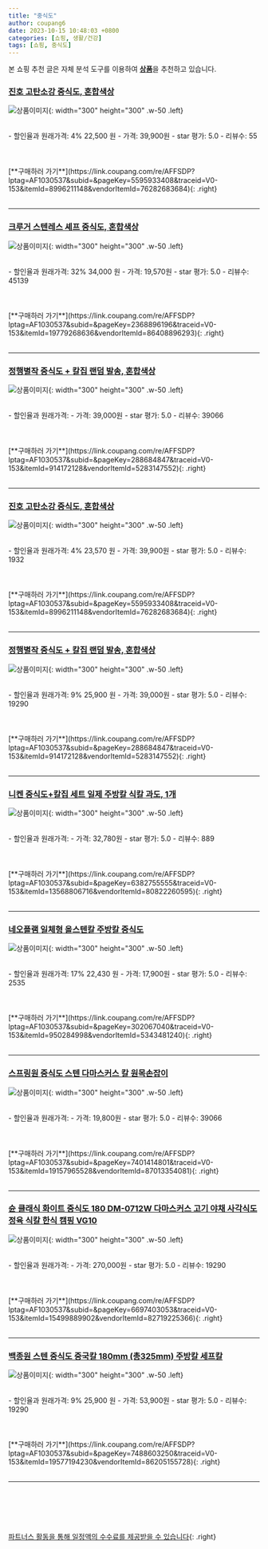 ```yaml
---
title: "중식도"
author: coupang6
date: 2023-10-15 10:48:03 +0800
categories: [쇼핑, 생활/건강]
tags: [쇼핑, 중식도]
---
```


본 쇼핑 추천 글은 자체 분석 도구를 이용하여 [**상품**](https://link.coupang.com/a/bao1ui)을 추천하고 있습니다.

### [진호 고탄소강 중식도, 혼합색상](https://link.coupang.com/re/AFFSDP?lptag=AF1030537&subid=&pageKey=5595933408&traceid=V0-153&itemId=8996211148&vendorItemId=76282683684)

![상품이미지](https://thumbnail9.coupangcdn.com/thumbnails/remote/230x230ex/image/retail/images/5111749431492034-b9141656-13e1-49b9-a7f9-edb612c98bea.png){: width="300" height="300" .w-50 .left}


<br>
- 할인율과 원래가격: 4%  22,500   원
- 가격: 39,900원
- star 평가: 5.0
- 리뷰수: 55
<br>
<br>
<br>
<br>
[**구매하러 가기**](https://link.coupang.com/re/AFFSDP?lptag=AF1030537&subid=&pageKey=5595933408&traceid=V0-153&itemId=8996211148&vendorItemId=76282683684){: .right}
<br>
<br>

---

### [크루거 스텐레스 셰프 중식도, 혼합색상](https://link.coupang.com/re/AFFSDP?lptag=AF1030537&subid=&pageKey=2368896196&traceid=V0-153&itemId=19779268636&vendorItemId=86408896293)

![상품이미지](https://thumbnail6.coupangcdn.com/thumbnails/remote/230x230ex/image/retail/images/2023/06/28/13/1/3b69d728-1364-4045-9753-658e7f123377.jpg){: width="300" height="300" .w-50 .left}


<br>
- 할인율과 원래가격: 32%  34,000   원
- 가격: 19,570원
- star 평가: 5.0
- 리뷰수: 45139
<br>
<br>
<br>
<br>
[**구매하러 가기**](https://link.coupang.com/re/AFFSDP?lptag=AF1030537&subid=&pageKey=2368896196&traceid=V0-153&itemId=19779268636&vendorItemId=86408896293){: .right}
<br>
<br>

---

### [정행별작 중식도 + 칼집 랜덤 발송, 혼합색상](https://link.coupang.com/re/AFFSDP?lptag=AF1030537&subid=&pageKey=288684847&traceid=V0-153&itemId=914172128&vendorItemId=5283147552)

![상품이미지](https://thumbnail10.coupangcdn.com/thumbnails/remote/230x230ex/image/retail/images/2019/08/26/16/0/430d130a-9857-4b4d-aa7d-5129e9b5fc28.jpg){: width="300" height="300" .w-50 .left}


<br>
- 할인율과 원래가격: 
- 가격: 39,000원
- star 평가: 5.0
- 리뷰수: 39066
<br>
<br>
<br>
<br>
[**구매하러 가기**](https://link.coupang.com/re/AFFSDP?lptag=AF1030537&subid=&pageKey=288684847&traceid=V0-153&itemId=914172128&vendorItemId=5283147552){: .right}
<br>
<br>

---

### [진호 고탄소강 중식도, 혼합색상](https://link.coupang.com/re/AFFSDP?lptag=AF1030537&subid=&pageKey=5595933408&traceid=V0-153&itemId=8996211148&vendorItemId=76282683684)

![상품이미지](https://thumbnail9.coupangcdn.com/thumbnails/remote/230x230ex/image/retail/images/5111749431492034-b9141656-13e1-49b9-a7f9-edb612c98bea.png){: width="300" height="300" .w-50 .left}


<br>
- 할인율과 원래가격: 4%  23,570   원
- 가격: 39,900원
- star 평가: 5.0
- 리뷰수: 1932
<br>
<br>
<br>
<br>
[**구매하러 가기**](https://link.coupang.com/re/AFFSDP?lptag=AF1030537&subid=&pageKey=5595933408&traceid=V0-153&itemId=8996211148&vendorItemId=76282683684){: .right}
<br>
<br>

---

### [정행별작 중식도 + 칼집 랜덤 발송, 혼합색상](https://link.coupang.com/re/AFFSDP?lptag=AF1030537&subid=&pageKey=288684847&traceid=V0-153&itemId=914172128&vendorItemId=5283147552)

![상품이미지](https://thumbnail10.coupangcdn.com/thumbnails/remote/230x230ex/image/retail/images/2019/08/26/16/0/430d130a-9857-4b4d-aa7d-5129e9b5fc28.jpg){: width="300" height="300" .w-50 .left}


<br>
- 할인율과 원래가격: 9%  25,900   원
- 가격: 39,000원
- star 평가: 5.0
- 리뷰수: 19290
<br>
<br>
<br>
<br>
[**구매하러 가기**](https://link.coupang.com/re/AFFSDP?lptag=AF1030537&subid=&pageKey=288684847&traceid=V0-153&itemId=914172128&vendorItemId=5283147552){: .right}
<br>
<br>

---

### [니켄 중식도+칼집 세트 일제 주방칼 식칼 과도, 1개](https://link.coupang.com/re/AFFSDP?lptag=AF1030537&subid=&pageKey=6382755555&traceid=V0-153&itemId=13568806716&vendorItemId=80822260595)

![상품이미지](https://thumbnail8.coupangcdn.com/thumbnails/remote/230x230ex/image/vendor_inventory/9bdb/39c90ad78ce942ef160f89a28ee2a429e3f7cf503ef82947b01754e7f94e.jpg){: width="300" height="300" .w-50 .left}


<br>
- 할인율과 원래가격: 
- 가격: 32,780원
- star 평가: 5.0
- 리뷰수: 889
<br>
<br>
<br>
<br>
[**구매하러 가기**](https://link.coupang.com/re/AFFSDP?lptag=AF1030537&subid=&pageKey=6382755555&traceid=V0-153&itemId=13568806716&vendorItemId=80822260595){: .right}
<br>
<br>

---

### [네오플램 일체형 올스텐칼 주방칼 중식도](https://link.coupang.com/re/AFFSDP?lptag=AF1030537&subid=&pageKey=302067040&traceid=V0-153&itemId=950284998&vendorItemId=5343481240)

![상품이미지](https://thumbnail7.coupangcdn.com/thumbnails/remote/230x230ex/image/vendor_inventory/cd45/eae27d0d502bce2fe29cc2fa356dc6d7cd77c72b56f1d7c7894b6c5f4f69.jpg){: width="300" height="300" .w-50 .left}


<br>
- 할인율과 원래가격: 17%  22,430   원
- 가격: 17,900원
- star 평가: 5.0
- 리뷰수: 2535
<br>
<br>
<br>
<br>
[**구매하러 가기**](https://link.coupang.com/re/AFFSDP?lptag=AF1030537&subid=&pageKey=302067040&traceid=V0-153&itemId=950284998&vendorItemId=5343481240){: .right}
<br>
<br>

---

### [스프링원 중식도 스텐 다마스커스 칼 원목손잡이](https://link.coupang.com/re/AFFSDP?lptag=AF1030537&subid=&pageKey=7401414801&traceid=V0-153&itemId=19157965528&vendorItemId=87013354081)

![상품이미지](https://thumbnail9.coupangcdn.com/thumbnails/remote/230x230ex/image/vendor_inventory/92cf/b15a0e83bb4a87d4349e61fd5ebf87e04cfe38f4f91cdc09657ea53bbcf2.jpg){: width="300" height="300" .w-50 .left}


<br>
- 할인율과 원래가격: 
- 가격: 19,800원
- star 평가: 5.0
- 리뷰수: 39066
<br>
<br>
<br>
<br>
[**구매하러 가기**](https://link.coupang.com/re/AFFSDP?lptag=AF1030537&subid=&pageKey=7401414801&traceid=V0-153&itemId=19157965528&vendorItemId=87013354081){: .right}
<br>
<br>

---

### [슌 클래식 화이트 중식도 180 DM-0712W 다마스커스 고기 야채 사각식도 정육 식칼 한식 캠핑 VG10](https://link.coupang.com/re/AFFSDP?lptag=AF1030537&subid=&pageKey=6697403053&traceid=V0-153&itemId=15499889902&vendorItemId=82719225366)

![상품이미지](https://thumbnail8.coupangcdn.com/thumbnails/remote/230x230ex/image/vendor_inventory/b782/61828d1b485b7868f3f7430e560674a1e3f557c5984bdb491515cbac543d.jpg){: width="300" height="300" .w-50 .left}


<br>
- 할인율과 원래가격: 
- 가격: 270,000원
- star 평가: 5.0
- 리뷰수: 19290
<br>
<br>
<br>
<br>
[**구매하러 가기**](https://link.coupang.com/re/AFFSDP?lptag=AF1030537&subid=&pageKey=6697403053&traceid=V0-153&itemId=15499889902&vendorItemId=82719225366){: .right}
<br>
<br>

---

### [백종원 스텐 중식도 중국칼 180mm (총325mm) 주방칼 세프칼](https://link.coupang.com/re/AFFSDP?lptag=AF1030537&subid=&pageKey=7488603250&traceid=V0-153&itemId=19577194230&vendorItemId=86205155728)

![상품이미지](https://thumbnail8.coupangcdn.com/thumbnails/remote/230x230ex/image/vendor_inventory/e5c8/190bf5b1170543700497a9d008e8fb08584c315d15ef1ae3aad4b207206a.jpg){: width="300" height="300" .w-50 .left}


<br>
- 할인율과 원래가격: 9%  25,900   원
- 가격: 53,900원
- star 평가: 5.0
- 리뷰수: 19290
<br>
<br>
<br>
<br>
[**구매하러 가기**](https://link.coupang.com/re/AFFSDP?lptag=AF1030537&subid=&pageKey=7488603250&traceid=V0-153&itemId=19577194230&vendorItemId=86205155728){: .right}
<br>
<br>

---
<br><br><br><br><br> [파트너스 활동을 통해 일정액의 수수료를 제공받을 수 있습니다](https://link.coupang.com/a/bao1ui){: .right}